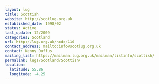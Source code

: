 ```yaml
---
layout: lug
title: Scottish
website: http://scotlug.org.uk
established_date: 1998/02
status: Active
last_update: 12/2009
categories: Scotland
url: http://lug.org.uk/node/116
contact_address: mailto:info@scotlug.org.uk
contact: Kenny Duffus
mailing_list: https://mailman.lug.org.uk/mailman/listinfo/scottish/
permalink: lugs/Scotland/Scottish/
location:
  latitude: 55.86
  longitude: -4.25
---
```

